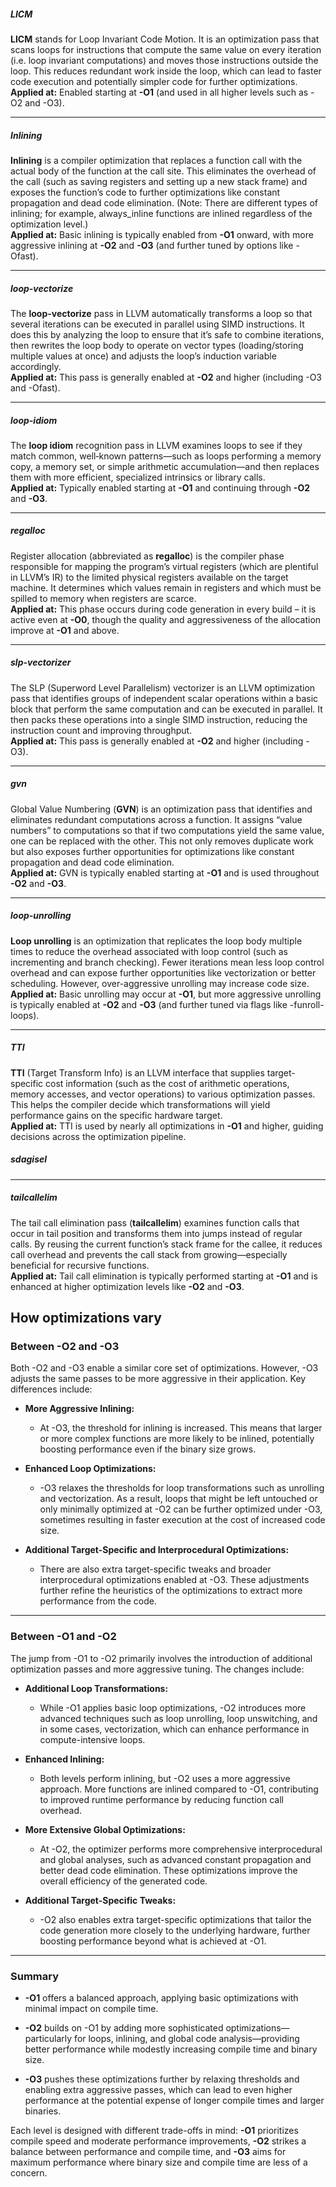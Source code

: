 ##### LICM

**LICM** stands for Loop Invariant Code Motion. It is an optimization pass that scans loops for instructions that compute the same value on every iteration (i.e. loop invariant computations) and moves those instructions outside the loop. This reduces redundant work inside the loop, which can lead to faster code execution and potentially simpler code for further optimizations.  
**Applied at:** Enabled starting at **-O1** (and used in all higher levels such as -O2 and -O3).

---

##### Inlining

**Inlining** is a compiler optimization that replaces a function call with the actual body of the function at the call site. This eliminates the overhead of the call (such as saving registers and setting up a new stack frame) and exposes the function’s code to further optimizations like constant propagation and dead code elimination. (Note: There are different types of inlining; for example, always_inline functions are inlined regardless of the optimization level.)  
**Applied at:** Basic inlining is typically enabled from **-O1** onward, with more aggressive inlining at **-O2** and **-O3** (and further tuned by options like -Ofast).

---

##### loop-vectorize

The **loop-vectorize** pass in LLVM automatically transforms a loop so that several iterations can be executed in parallel using SIMD instructions. It does this by analyzing the loop to ensure that it’s safe to combine iterations, then rewrites the loop body to operate on vector types (loading/storing multiple values at once) and adjusts the loop’s induction variable accordingly.  
**Applied at:** This pass is generally enabled at **-O2** and higher (including -O3 and -Ofast).

---

##### loop-idiom

The **loop idiom** recognition pass in LLVM examines loops to see if they match common, well‑known patterns—such as loops performing a memory copy, a memory set, or simple arithmetic accumulation—and then replaces them with more efficient, specialized intrinsics or library calls.  
**Applied at:** Typically enabled starting at **-O1** and continuing through **-O2** and **-O3**.

---

##### regalloc

Register allocation (abbreviated as **regalloc**) is the compiler phase responsible for mapping the program’s virtual registers (which are plentiful in LLVM’s IR) to the limited physical registers available on the target machine. It determines which values remain in registers and which must be spilled to memory when registers are scarce.  
**Applied at:** This phase occurs during code generation in every build – it is active even at **-O0**, though the quality and aggressiveness of the allocation improve at **-O1** and above.

---

##### slp-vectorizer

The SLP (Superword Level Parallelism) vectorizer is an LLVM optimization pass that identifies groups of independent scalar operations within a basic block that perform the same computation and can be executed in parallel. It then packs these operations into a single SIMD instruction, reducing the instruction count and improving throughput.  
**Applied at:** This pass is generally enabled at **-O2** and higher (including -O3).

---

##### gvn

Global Value Numbering (**GVN**) is an optimization pass that identifies and eliminates redundant computations across a function. It assigns “value numbers” to computations so that if two computations yield the same value, one can be replaced with the other. This not only removes duplicate work but also exposes further opportunities for optimizations like constant propagation and dead code elimination.  
**Applied at:** GVN is typically enabled starting at **-O1** and is used throughout **-O2** and **-O3**.

---

##### loop-unrolling

**Loop unrolling** is an optimization that replicates the loop body multiple times to reduce the overhead associated with loop control (such as incrementing and branch checking). Fewer iterations mean less loop control overhead and can expose further opportunities like vectorization or better scheduling. However, over-aggressive unrolling may increase code size.  
**Applied at:** Basic unrolling may occur at **-O1**, but more aggressive unrolling is typically enabled at **-O2** and **-O3** (and further tuned via flags like -funroll-loops).

---

##### TTI

**TTI** (Target Transform Info) is an LLVM interface that supplies target-specific cost information (such as the cost of arithmetic operations, memory accesses, and vector operations) to various optimization passes. This helps the compiler decide which transformations will yield performance gains on the specific hardware target.  
**Applied at:** TTI is used by nearly all optimizations in **-O1** and higher, guiding decisions across the optimization pipeline.

##### sdagisel



---

##### tailcallelim

The tail call elimination pass (**tailcallelim**) examines function calls that occur in tail position and transforms them into jumps instead of regular calls. By reusing the current function’s stack frame for the callee, it reduces call overhead and prevents the call stack from growing—especially beneficial for recursive functions.  
**Applied at:** Tail call elimination is typically performed starting at **-O1** and is enhanced at higher optimization levels like **-O2** and **-O3**.



## How optimizations vary
### Between -O2 and -O3

Both -O2 and -O3 enable a similar core set of optimizations. However, -O3 adjusts the same passes to be more aggressive in their application. Key differences include:

- **More Aggressive Inlining:**
    - At -O3, the threshold for inlining is increased. This means that larger or more complex functions are more likely to be inlined, potentially boosting performance even if the binary size grows.
- **Enhanced Loop Optimizations:**
    - -O3 relaxes the thresholds for loop transformations such as unrolling and vectorization. As a result, loops that might be left untouched or only minimally optimized at -O2 can be further optimized under -O3, sometimes resulting in faster execution at the cost of increased code size.
- **Additional Target-Specific and Interprocedural Optimizations:**
    
    - There are also extra target-specific tweaks and broader interprocedural optimizations enabled at -O3. These adjustments further refine the heuristics of the optimizations to extract more performance from the code.

---

### Between -O1 and -O2

The jump from -O1 to -O2 primarily involves the introduction of additional optimization passes and more aggressive tuning. The changes include:

- **Additional Loop Transformations:**
    
    - While -O1 applies basic loop optimizations, -O2 introduces more advanced techniques such as loop unrolling, loop unswitching, and in some cases, vectorization, which can enhance performance in compute-intensive loops.
        
- **Enhanced Inlining:**
    
    - Both levels perform inlining, but -O2 uses a more aggressive approach. More functions are inlined compared to -O1, contributing to improved runtime performance by reducing function call overhead.
        
- **More Extensive Global Optimizations:**
    
    - At -O2, the optimizer performs more comprehensive interprocedural and global analyses, such as advanced constant propagation and better dead code elimination. These optimizations improve the overall efficiency of the generated code.
        
- **Additional Target-Specific Tweaks:**
    
    - -O2 also enables extra target-specific optimizations that tailor the code generation more closely to the underlying hardware, further boosting performance beyond what is achieved at -O1.
        

---

### Summary

- **-O1** offers a balanced approach, applying basic optimizations with minimal impact on compile time.
    
- **-O2** builds on -O1 by adding more sophisticated optimizations—particularly for loops, inlining, and global code analysis—providing better performance while modestly increasing compile time and binary size.
    
- **-O3** pushes these optimizations further by relaxing thresholds and enabling extra aggressive passes, which can lead to even higher performance at the potential expense of longer compile times and larger binaries.
    

Each level is designed with different trade-offs in mind: **-O1** prioritizes compile speed and moderate performance improvements, **-O2** strikes a balance between performance and compile time, and **-O3** aims for maximum performance where binary size and compile time are less of a concern.